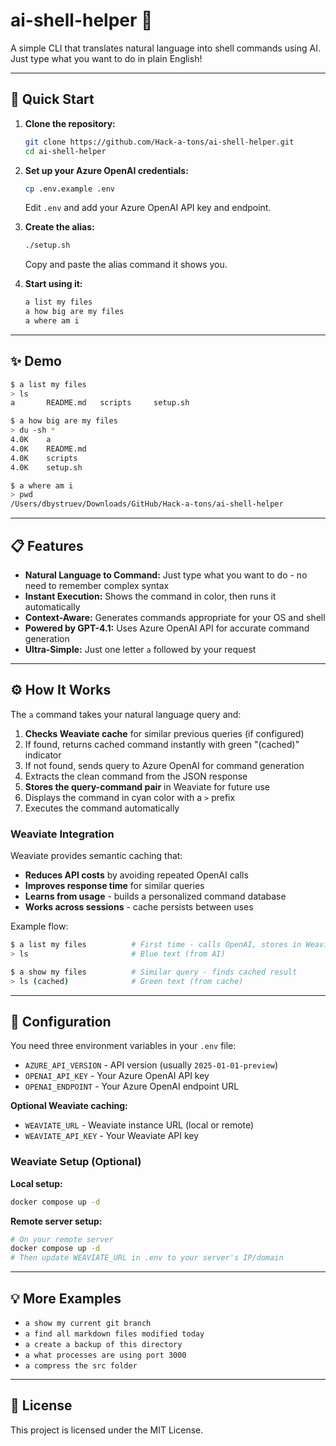 # ai-shell-helper 🚀

A simple CLI that translates natural language into shell commands using AI. Just type what you want to do in plain English!

---
## 🚀 Quick Start

1. **Clone the repository:**
   ```bash
   git clone https://github.com/Hack-a-tons/ai-shell-helper.git
   cd ai-shell-helper
   ```

2. **Set up your Azure OpenAI credentials:**
   ```bash
   cp .env.example .env
   ```
   Edit `.env` and add your Azure OpenAI API key and endpoint.

3. **Create the alias:**
   ```bash
   ./setup.sh
   ```
   Copy and paste the alias command it shows you.

4. **Start using it:**
   ```bash
   a list my files
   a how big are my files
   a where am i
   ```

---
## ✨ Demo

```bash
$ a list my files
> ls
a		README.md	scripts		setup.sh

$ a how big are my files
> du -sh *
4.0K	a
4.0K	README.md
4.0K	scripts
4.0K	setup.sh

$ a where am i
> pwd
/Users/dbystruev/Downloads/GitHub/Hack-a-tons/ai-shell-helper
```

---
## 📋 Features

* **Natural Language to Command:** Just type what you want to do - no need to remember complex syntax
* **Instant Execution:** Shows the command in color, then runs it automatically
* **Context-Aware:** Generates commands appropriate for your OS and shell
* **Powered by GPT-4.1:** Uses Azure OpenAI API for accurate command generation
* **Ultra-Simple:** Just one letter `a` followed by your request

---
## ⚙️ How It Works

The `a` command takes your natural language query and:

1. **Checks Weaviate cache** for similar previous queries (if configured)
2. If found, returns cached command instantly with green "(cached)" indicator
3. If not found, sends query to Azure OpenAI for command generation
4. Extracts the clean command from the JSON response
5. **Stores the query-command pair** in Weaviate for future use
6. Displays the command in cyan color with a `>` prefix
7. Executes the command automatically

### Weaviate Integration

Weaviate provides semantic caching that:
- **Reduces API costs** by avoiding repeated OpenAI calls
- **Improves response time** for similar queries
- **Learns from usage** - builds a personalized command database
- **Works across sessions** - cache persists between uses

Example flow:
```bash
$ a list my files          # First time - calls OpenAI, stores in Weaviate
> ls                       # Blue text (from AI)

$ a show my files          # Similar query - finds cached result
> ls (cached)              # Green text (from cache)
```

---
## 🔧 Configuration

You need three environment variables in your `.env` file:

- `AZURE_API_VERSION` - API version (usually `2025-01-01-preview`)
- `OPENAI_API_KEY` - Your Azure OpenAI API key
- `OPENAI_ENDPOINT` - Your Azure OpenAI endpoint URL

**Optional Weaviate caching:**
- `WEAVIATE_URL` - Weaviate instance URL (local or remote)
- `WEAVIATE_API_KEY` - Your Weaviate API key

### Weaviate Setup (Optional)

**Local setup:**
```bash
docker compose up -d
```

**Remote server setup:**
```bash
# On your remote server
docker compose up -d
# Then update WEAVIATE_URL in .env to your server's IP/domain
```

---
## 💡 More Examples

* `a show my current git branch`
* `a find all markdown files modified today`
* `a create a backup of this directory`
* `a what processes are using port 3000`
* `a compress the src folder`

---
## 📄 License

This project is licensed under the MIT License.
